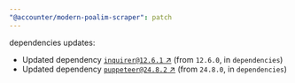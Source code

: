 ```yaml
---
"@accounter/modern-poalim-scraper": patch
---
```

dependencies updates:
  - Updated dependency [`inquirer@12.6.1` ↗︎](https://www.npmjs.com/package/inquirer/v/12.6.1) (from `12.6.0`, in `dependencies`)
  - Updated dependency [`puppeteer@24.8.2` ↗︎](https://www.npmjs.com/package/puppeteer/v/24.8.2) (from `24.8.0`, in `dependencies`)
